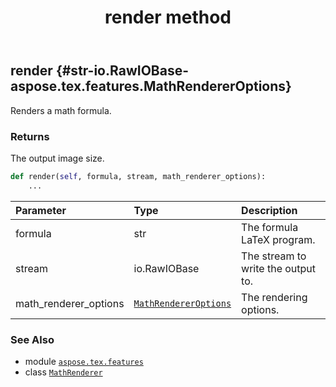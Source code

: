 ﻿---
title: render method
second_title: Aspose.TeX for Python via .NET API References
description: 
type: docs
weight: 20
url: /python-net/aspose.tex.features/mathrenderer/render/
is_root: false
---

## render {#str-io.RawIOBase-aspose.tex.features.MathRendererOptions}

Renders a math formula.


### Returns 


The output image size.


```python
def render(self, formula, stream, math_renderer_options):
    ...
```


| Parameter | Type | Description |
| :- | :- | :- |
| formula | str | The formula LaTeX program. |
| stream | io.RawIOBase | The stream to write the output to. |
| math_renderer_options | [`MathRendererOptions`](/tex/python-net/aspose.tex.features/mathrendereroptions) | The rendering options. |



### See Also
* module [`aspose.tex.features`](../../)
* class [`MathRenderer`](/tex/python-net/aspose.tex.features/mathrenderer)
